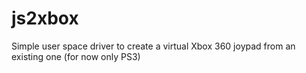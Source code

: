 # js2xbox
Simple user space driver to create a virtual Xbox 360 joypad from an existing one (for now only PS3)
